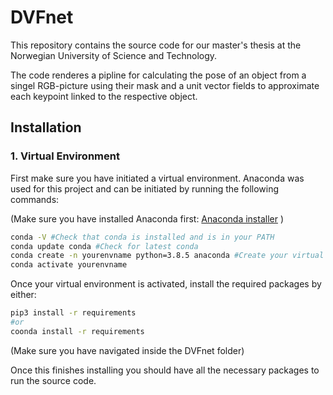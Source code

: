 # DVFnet

This repository contains the source code for our master's thesis at the Norwegian University of
Science and Technology.

The code renderes a pipline for calculating the pose of an object from a singel RGB-picture using their mask and a unit vector fields to approximate each keypoint linked to the respective object.

## Installation

### 1. Virtual Environment

First make sure you have initiated a virtual environment. Anaconda was used for this project and can be initiated by running the following commands:

(Make sure you have installed Anaconda first: [Anaconda installer](https://docs.conda.io/projects/conda/en/latest/user-guide/install/index.html) )

```Bash
conda -V #Check that conda is installed and is in your PATH
conda update conda #Check for latest conda
conda create -n yourenvname python=3.8.5 anaconda #Create your virtual environment - with python 3.8.5
conda activate yourenvname
```

Once your virtual environment is activated, install the required packages by either:

```Bash
pip3 install -r requirements
#or
coonda install -r requirements
```

(Make sure you have navigated inside the DVFnet folder)

Once this finishes installing you should have all the necessary packages to run the source code.
